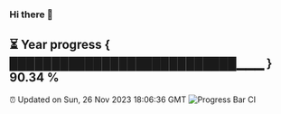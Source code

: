 ### Hi there 👋
⏳ Year progress { ███████████████████████████▁▁▁ } 90.34 %
---
⏰ Updated on Sun, 26 Nov 2023 18:06:36 GMT
![Progress Bar CI](https://github.com/Moyi321/Moyi321/workflows/Progress%20Bar%20CI/badge.svg)
